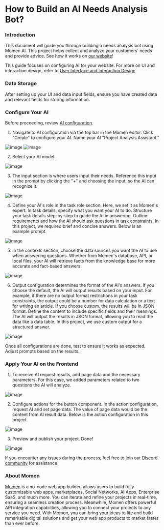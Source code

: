 # How to Build an AI Needs Analysis Bot?

### Introduction

This document will guide you through building a needs analysis bot using Momen AI. This project helps collect and analyze your customers' needs and provide advice. See how it works on [our website](https://momen.app/ai)!

This guide focuses on configuring AI for your website. For more on UI and interaction design, refer to [User Interface and Interaction Design](https://docs.momen.app/get-started/quick-start/user-interface-and-interaction-design)

### Data Storage

After setting up your UI and data input fields, ensure you have created data and relevant fields for storing information.

### Configure Your AI

Before proceeding, review [AI configuration](https://docs.momen.app/ai/ai-configuration).

1. Navigate to AI configuration via the top bar in the Momen editor. Click "Create" to configure your AI. Name your AI "Project Analysis Assistant."

![image](tutorial/images/aiconfig.jpeg)
![image](tutorial/images/createai.png)


2. Select your AI model. 

![image](tutorial/images/model.png)


3. The input section is where users input their needs. Reference this input in the prompt by clicking the "+" and choosing the input, so the AI can recognize it.

![image](tutorial/images/inputs.png)

4. Define your AI's role in the task role section. Here, we set it as Momen's expert. In task details, specify what you want your AI to do. Structure your task details step-by-step to guide the AI in answering. Outline requirements and how the AI should ask questions in task constraints. In this project, we required brief and concise answers. Below is an example prompt.

![image](tutorial/images/prompts.png)


5. In the contexts section, choose the data sources you want the AI to use when answering questions. Whether from Momen's database, API, or local files, your AI will retrieve facts from the knowledge base for more accurate and fact-based answers.

![image](tutorial/images/context.png)


6. Output configuration determines the format of the AI's answers. If you choose the default, the AI will output results based on your input. For example, if there are no output format restrictions in your task constraints, the output could be a number for data calculation or a text for writing an article. If you choose custom, the results will be in JSON format. Define the content to include specific fields and their meanings. The AI will output the results in JSON format, allowing you to read the data like a data table. In this project, we use custom output for a structured answer.

![image](tutorial/images/output.png)


Once all configurations are done, test to ensure it works as expected. Adjust prompts based on the results.

### Apply Your AI on the Frontend
1. To receive AI request results, add page data and the necessary parameters. For this case, we added parameters related to two questions the AI will analyze.

![image](tutorial/images/analysisbot_pagedata.png)


2. Configure actions for the button component. In the action configuration, request AI and set page data. The value of page data would be the content from AI result data. Below is the action configuration in this project.

![image](tutorial/images/trigger.jpeg)

3. Preview and publish your project. Done!

![image](tutorial/images/publish.png)


If you encounter any issues during the process, feel free to join our [Discord community](https://discord.com/invite/UCyhySSXfz) for assistance.

### About Momen

[Momen](https://momen.app/?channel=blog-about) is a no-code web app builder, allows users to build fully customizable web apps, marketplaces, Social Networks, AI Apps, Enterprise SaaS, and much more. You can iterate and refine your projects in real-time, ensuring a seamless creation process. Meanwhile, Momen offers powerful API integration capabilities, allowing you to connect your projects to any service you need. With Momen, you can bring your ideas to life and build remarkable digital solutions and get your web app products to market faster than ever before.
